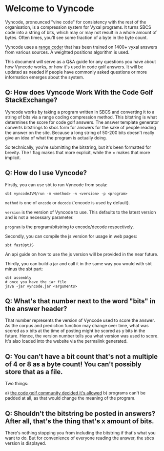 # Welcome to Vyncode

Vyncode, pronounced "vine code" for consistency with the rest of the organisation, is a compression system for Vyxal programs. It turns SBCS code into a string of bits, which may or may not result in a whole amount of bytes. Often times, you'll see some fraction of a byte in the byte count.

Vyncode uses a [range coder](https://en.wikipedia.org/wiki/Range_coding) that has been trained on 1400+ vyxal answers from various sources. A weighted positions algorithm is used.

This document will serve as a Q&A guide for any questions you have about how Vyncode works, or how it's used in code golf answers. It will be updated as needed if people have commonly asked questions or more information emerges about the system. 

## Q: How does Vyncode Work With the Code Golf StackExchange?

Vyncode works by taking a program written in SBCS and converting it to a string of bits via a range coding compression method. This bitstring is what determines the score for code golf answers. The answer template generator converts bitstrings to sbcs form for answers for the sake of people reading the answer on the site. Because a long string of 50-200 bits doesn't really give an idea of what the program is actually doing.

So technically, you're submitting the bitstring, but it's been formatted for brevity. The ! flag makes that more explicit, while the = makes that more implicit.

## Q: How do I use Vyncode?

Firstly, you can use sbt to run Vyncode from scala:

```
sbt vyncodeJVM/run -m <method> -v <version> -p <program>
```

`method` is one of `encode` or `decode` (`encode is used by default).

`version` is the version of Vyncode to use. This defaults to the latest version and is not a necessary parameter. 

`program` is the program/bitstring to encode/decode respectively. 

Secondly, you can compile the js version for usage in web pages:

```
sbt fastOptJS
```

An api guide on how to use the js version will be provided in the near future. 

Thirdly, you can build a jar and call it in the same way you would with sbt minus the sbt part:

```
sbt assembly 
# once you have the jar file
java -jar vyncode.jar <arguments>
```

## Q: What's that number next to the word "bits" in the answer header?

That number represents the version of Vyncode used to score the answer. As the corpus and prediction function may change over time, what was scored as x bits at the time of posting might be scored as y bits in the future. Hence, the version number tells you what version was used to score. It's also loaded into the website via the permalink generated.

## Q: You can't have a bit count that's not a multiple of 4 or 8 as a byte count! You can't possibly store that as a file.

Two things:

a) [the code golf community decided it's allowed](https://codegolf.meta.stackexchange.com/a/24296/78850)
b) programs can't be padded at all, as that would change the meaning of the program.

## Q: Shouldn't the bitstring be posted in answers? After all, that's the thing that's x amount of bits.

There's nothing stopping you from including the bitstring if that's what you want to do. But for convenience of everyone reading the answer, the sbcs version is displayed.
